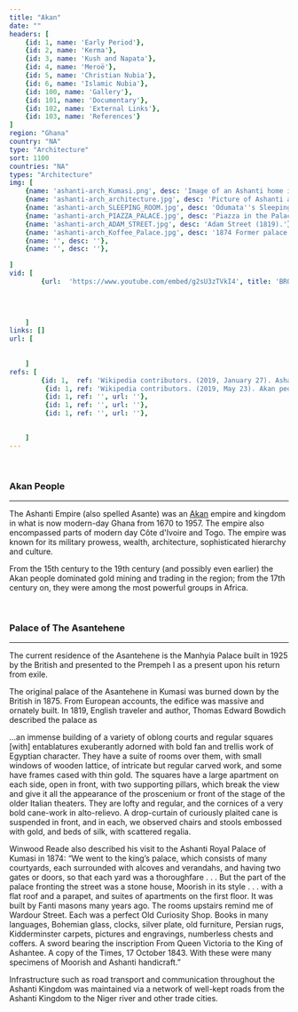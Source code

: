```yaml
---
title: "Akan"
date: ""
headers: [
    {id: 1, name: 'Early Period'},
    {id: 2, name: 'Kerma'},
    {id: 3, name: 'Kush and Napata'},
    {id: 4, name: 'Meroë'},
    {id: 5, name: 'Christian Nubia'},
    {id: 6, name: 'Islamic Nubia'},
    {id: 100, name: 'Gallery'},
    {id: 101, name: 'Documentary'},
    {id: 102, name: 'External Links'},
    {id: 103, name: 'References'}
]
region: "Ghana"
country: "NA" 
type: "Architecture"
sort: 1100
countries: "NA"
types: "Architecture"
img: [
    {name: 'ashanti-arch_Kumasi.png', desc: 'Image of an Ashanti home in Kumasi, before British colonization.'},
    {name: 'ashanti-arch_architecture.jpg', desc: 'Picture of Ashanti architecture drawn by Thomas Edward Bowdich, with Adinkra symbols on the walls.'},
    {name: 'ashanti-arch_SLEEPING_ROOM.jpg', desc: 'Odumata''s Sleeping Room (1819).'},
    {name: 'ashanti-arch_PIAZZA_PALACE.jpg', desc: 'Piazza in the Palace (1819).'},
    {name: 'ashanti-arch_ADAM_STREET.jpg', desc: 'Adam Street (1819).'},
    {name: 'ashanti-arch_Koffee_Palace.jpg', desc: '1874 Former palace of Asantehene being burned and ransacked by the British after the Third Anglo-Ashanti War.'},
    {name: '', desc: ''},
    {name: '', desc: ''},

]
vid: [
        {url:  'https://www.youtube.com/embed/g2sU3zTVkI4', title: 'BRONZE KING TRIBAL EYE'},
        
       

        
    ]
links: []
url: [
         
        
    ]
refs: [
        {id: 1,  ref: 'Wikipedia contributors. (2019, January 27). Ashanti Empire. In Wikipedia, The Free Encyclopedia. Retrieved 19:38, February 3, 2019, from ', url: 'https://en.wikipedia.org/w/index.php?title=Ashanti_Empire&oldid=880436884'},
         {id: 1, ref: 'Wikipedia contributors. (2019, May 23). Akan people. In Wikipedia, The Free Encyclopedia. Retrieved 00:48, June 9, 2019, from ', url: 'https://en.wikipedia.org/w/index.php?title=Akan_people&oldid=898473982'},
         {id: 1, ref: '', url: ''},
         {id: 1, ref: '', url: ''},
         {id: 1, ref: '', url: ''},

         
    ]
---
```

<br/>
<h3 id=1> Akan People</h3>
<hr/>

The Ashanti Empire (also spelled Asante) was an <a href="https://en.wikipedia.org/wiki/Akan_people">Akan</a> empire and kingdom in what is now modern-day Ghana from 1670 to 1957. The empire also encompassed parts of modern day Côte d'Ivoire and Togo. The empire was known for its military prowess, wealth, architecture, sophisticated hierarchy and culture.

From the 15th century to the 19th century (and possibly even earlier) the Akan people dominated gold mining and trading in the region; from the 17th century on, they were among the most powerful groups in Africa.

<br/>
<h3 id=1> Palace of The Asantehene</h3>
<hr/>

The current residence of the Asantehene is the Manhyia Palace built in 1925 by the British and presented to the Prempeh I as a present upon his return from exile.

The original palace of the Asantehene in Kumasi was burned down by the British in 1875. From European accounts, the edifice was massive and ornately built. In 1819, English traveler and author, Thomas Edward Bowdich described the palace as

...an immense building of a variety of oblong courts and regular squares [with] entablatures exuberantly adorned with bold fan and trellis work of Egyptian character. They have a suite of rooms over them, with small windows of wooden lattice, of intricate but regular carved work, and some have frames cased with thin gold. The squares have a large apartment on each side, open in front, with two supporting pillars, which break the view and give it all the appearance of the proscenium or front of the stage of the older Italian theaters. They are lofty and regular, and the cornices of a very bold cane-work in alto-relievo. A drop-curtain of curiously plaited cane is suspended in front, and in each, we observed chairs and stools embossed with gold, and beds of silk, with scattered regalia.

Winwood Reade also described his visit to the Ashanti Royal Palace of Kumasi in 1874: “We went to the king’s palace, which consists of many courtyards, each surrounded with alcoves and verandahs, and having two gates or doors, so that each yard was a thoroughfare . . . But the part of the palace fronting the street was a stone house, Moorish in its style . . . with a flat roof and a parapet, and suites of apartments on the first floor. It was built by Fanti masons many years ago. The rooms upstairs remind me of Wardour Street. Each was a perfect Old Curiosity Shop. Books in many languages, Bohemian glass, clocks, silver plate, old furniture, Persian rugs, Kidderminster carpets, pictures and engravings, numberless chests and coffers. A sword bearing the inscription From Queen Victoria to the King of Ashantee. A copy of the Times, 17 October 1843. With these were many specimens of Moorish and Ashanti handicraft.”

Infrastructure such as road transport and communication throughout the Ashanti Kingdom was maintained via a network of well-kept roads from the Ashanti Kingdom to the Niger river and other trade cities.